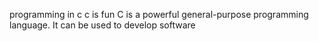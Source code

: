 programming in c
c is fun
C is a powerful general-purpose programming language. It can be used to develop software
